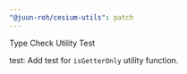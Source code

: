 ```yaml
---
"@juun-roh/cesium-utils": patch
---
```


Type Check Utility Test

test: Add test for `isGetterOnly` utility function.
